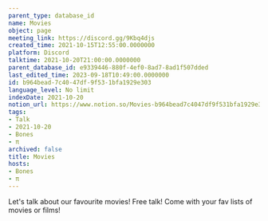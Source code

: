 ```yaml
---
parent_type: database_id
name: Movies
object: page
meeting_link: https://discord.gg/9Kbq4djs
created_time: 2021-10-15T12:55:00.0000000
platform: Discord
talktime: 2021-10-20T21:00:00.0000000
parent_database_id: e9339446-880f-4ef0-8ad7-8ad1f507dded
last_edited_time: 2023-09-18T10:49:00.0000000
id: b964bead-7c40-47df-9f53-1bfa1929e303
language_level: No limit
indexDate: 2021-10-20
notion_url: https://www.notion.so/Movies-b964bead7c4047df9f531bfa1929e303
tags:
- Talk
- 2021-10-20
- Bones
- π
archived: false
title: Movies
hosts:
- Bones
- π
---
```


Let's talk about our favourite movies!
Free talk! Come with your fav lists of movies or films!


